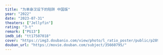 ```yaml
---
title: "为单身汉设下的陷阱 中国版"
year: "2022"
date: "2023-07-31"
theaters: ["Jellyfin"]
rating: "3-t"
remark: ["PG13"]
imdb_id: "tt17507018"
cover: "https://img3.doubanio.com/view/photo/l_ratio_poster/public/p2893270877.jpg"
douban_url: "https://movie.douban.com/subject/35660795/"
---
```

